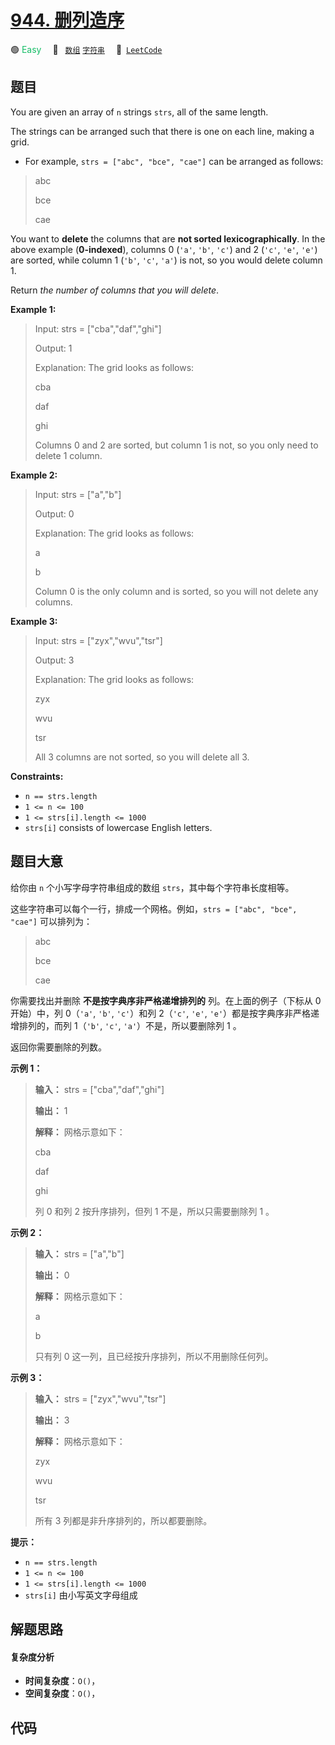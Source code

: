 # [944. 删列造序](https://leetcode.com/problems/delete-columns-to-make-sorted)

🟢 <font color=#15bd66>Easy</font>&emsp; 🔖&ensp; [`数组`](/tag/array.md) [`字符串`](/tag/string.md)&emsp; 🔗&ensp;[`LeetCode`](https://leetcode.com/problems/delete-columns-to-make-sorted)

## 题目

You are given an array of `n` strings `strs`, all of the same length.

The strings can be arranged such that there is one on each line, making a
grid.

  * For example, `strs = ["abc", "bce", "cae"]` can be arranged as follows:

> 
> 
> 
> 
> 
> abc
> 
> bce
> 
> cae
> 
> 

You want to **delete** the columns that are **not sorted lexicographically**.
In the above example (**0-indexed**), columns 0 (`'a'`, `'b'`, `'c'`) and 2
(`'c'`, `'e'`, `'e'`) are sorted, while column 1 (`'b'`, `'c'`, `'a'`) is not,
so you would delete column 1.

Return _the number of columns that you will delete_.



**Example 1:**

> Input: strs = ["cba","daf","ghi"]
> 
> Output: 1
> 
> Explanation: The grid looks as follows:
> 
>   cba
> 
>   daf
> 
>   ghi
> 
> Columns 0 and 2 are sorted, but column 1 is not, so you only need to delete 1 column.

**Example 2:**

> Input: strs = ["a","b"]
> 
> Output: 0
> 
> Explanation: The grid looks as follows:
> 
>   a
> 
>   b
> 
> Column 0 is the only column and is sorted, so you will not delete any columns.

**Example 3:**

> Input: strs = ["zyx","wvu","tsr"]
> 
> Output: 3
> 
> Explanation: The grid looks as follows:
> 
>   zyx
> 
>   wvu
> 
>   tsr
> 
> All 3 columns are not sorted, so you will delete all 3.

**Constraints:**

  * `n == strs.length`
  * `1 <= n <= 100`
  * `1 <= strs[i].length <= 1000`
  * `strs[i]` consists of lowercase English letters.


## 题目大意

给你由 `n` 个小写字母字符串组成的数组 `strs`，其中每个字符串长度相等。

这些字符串可以每个一行，排成一个网格。例如，`strs = ["abc", "bce", "cae"]` 可以排列为：

> 
> 
> 
> 
> 
> abc
> 
> bce
> 
> cae

你需要找出并删除 **不是按字典序非严格递增排列的** 列。在上面的例子（下标从 0 开始）中，列 0（`'a'`, `'b'`, `'c'`）和列
2（`'c'`, `'e'`, `'e'`）都是按字典序非严格递增排列的，而列 1（`'b'`, `'c'`, `'a'`）不是，所以要删除列 1 。

返回你需要删除的列数。



**示例 1：**

> 
> 
> 
> 
> 
> **输入：** strs = ["cba","daf","ghi"]
> 
> **输出：** 1
> 
> **解释：** 网格示意如下：
> 
>   cba
> 
>   daf
> 
>   ghi
> 
> 列 0 和列 2 按升序排列，但列 1 不是，所以只需要删除列 1 。
> 
> 

**示例 2：**

> 
> 
> 
> 
> 
> **输入：** strs = ["a","b"]
> 
> **输出：** 0
> 
> **解释：** 网格示意如下：
> 
>   a
> 
>   b
> 
> 只有列 0 这一列，且已经按升序排列，所以不用删除任何列。
> 
> 

**示例 3：**

> 
> 
> 
> 
> 
> **输入：** strs = ["zyx","wvu","tsr"]
> 
> **输出：** 3
> 
> **解释：** 网格示意如下：
> 
>   zyx
> 
>   wvu
> 
>   tsr
> 
> 所有 3 列都是非升序排列的，所以都要删除。
> 
> 



**提示：**

  * `n == strs.length`
  * `1 <= n <= 100`
  * `1 <= strs[i].length <= 1000`
  * `strs[i]` 由小写英文字母组成


## 解题思路

#### 复杂度分析

- **时间复杂度**：`O()`，
- **空间复杂度**：`O()`，

## 代码

```javascript

```